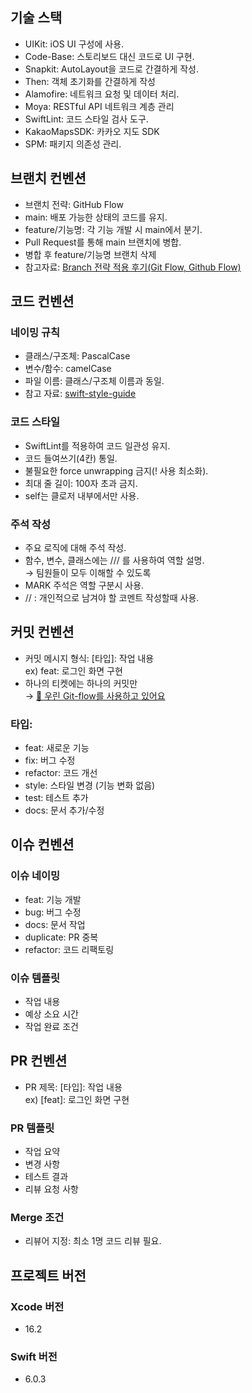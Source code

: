 ## 기술 스택
- UIKit: iOS UI 구성에 사용.
- Code-Base: 스토리보드 대신 코드로 UI 구현.
- Snapkit: AutoLayout을 코드로 간결하게 작성.
- Then: 객체 초기화를 간결하게 작성
- Alamofire: 네트워크 요청 및 데이터 처리.
- Moya: RESTful API 네트워크 계층 관리
- SwiftLint: 코드 스타일 검사 도구.
- KakaoMapsSDK: 카카오 지도 SDK
- SPM: 패키지 의존성 관리.

## 브랜치 컨벤션
- 브랜치 전략: GitHub Flow
- main: 배포 가능한 상태의 코드를 유지.
- feature/기능명: 각 기능 개발 시 main에서 분기.
- Pull Request를 통해 main 브랜치에 병합.
- 병합 후 feature/기능명 브랜치 삭제
- 참고자료: [Branch 전략 적용 후기(Git Flow, Github Flow)](https://sjevie.tistory.com/entry/%EC%A0%81%EC%9A%A9%EA%B8%B0-%EC%84%9C%EB%A1%9C-%EB%8B%A4%EB%A5%B8-%ED%94%84%EB%A1%9C%EC%A0%9D%ED%8A%B8%EC%97%90-%EB%8B%A4%EB%A5%B8-Branch-%EC%A0%84%EB%9E%B5-%EC%A0%81%EC%9A%A9-%ED%9B%84%EA%B8%B0Git-Flow-Github-Flow?utm_source=chatgpt.com)

## 코드 컨벤션
### 네이밍 규칙
- 클래스/구조체: PascalCase
- 변수/함수: camelCase
- 파일 이름: 클래스/구조체 이름과 동일.
- 참고 자료: [swift-style-guide](https://github.com/StyleShare/swift-style-guide)

### 코드 스타일
- SwiftLint를 적용하여 코드 일관성 유지.
- 코드 들여쓰기(4칸) 통일.
- 불필요한 force unwrapping 금지(! 사용 최소화).
- 최대 줄 길이: 100자 초과 금지.
- self는 클로저 내부에서만 사용.

### 주석 작성

- 주요 로직에 대해 주석 작성.
- 함수, 변수, 클래스에는 /// 를 사용하여 역할 설명.  
→ 팀원들이 모두 이해할 수 있도록
- MARK 주석은 역할 구분시 사용.
- //  : 개인적으로 남겨야 할 코멘트 작성할때 사용.

## 커밋 컨벤션
- 커밋 메시지 형식: [타입]: 작업 내용  
ex) feat: 로그인 화면 구현
- 하나의 티켓에는 하나의 커밋만  
→ [🔗 우린 Git-flow를 사용하고 있어요](https://techblog.woowahan.com/2553/)
### 타입:
- feat: 새로운 기능
- fix: 버그 수정
- refactor: 코드 개선
- style: 스타일 변경 (기능 변화 없음)
- test: 테스트 추가
- docs: 문서 추가/수정

## 이슈 컨벤션
### 이슈 네이밍
- feat: 기능 개발
- bug: 버그 수정
- docs: 문서 작업
- duplicate: PR 중복
- refactor: 코드 리팩토링
### 이슈 템플릿
- 작업 내용
- 예상 소요 시간
- 작업 완료 조건

## PR 컨벤션

- PR 제목: [타입]: 작업 내용  
ex) [feat]: 로그인 화면 구현
### PR 템플릿
- 작업 요약
- 변경 사항
- 테스트 결과
- 리뷰 요청 사항

### Merge 조건
- 리뷰어 지정: 최소 1명 코드 리뷰 필요.

## 프로젝트 버전
### Xcode 버전
- 16.2
### Swift 버전
- 6.0.3